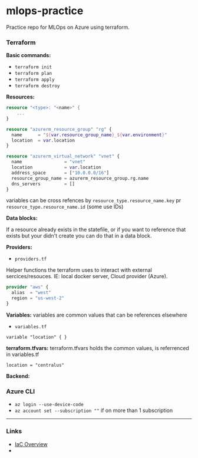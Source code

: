 # mlops-practice
Practice repo for MLOps on Azure using terraform. 

### Terraform



**Basic commands:**
- `terraform init`
- `terraform plan`
- `terraform apply`
- `terraform destroy`

**Resources:**


```terraform
resource "<type>: "<name>" {
    ...
}
```

```terraform
resource "azurerm_resource_group" "rg" {
  name      = "${var.resource_group_name}_${var.environment}"
  location  = var.location
}

resource "azurerm_virtual_network" "vnet" {
  name                = "vnet"
  location            = var.location
  address_space       = ["10.0.0.0/16"]
  resource_group_name = azurerm_resource_group.rg.name
  dns_servers         = []
}
```

variables can be cross refences by `resource_type.resource_name.key` pr `resource_type.resource_name.id` (some use IDs)



**Data blocks:**

If a resource already exists in the statefile, or if you want to reference that exists but your didn't create you can do that in a data block.



**Providers:**

- `providers.tf`

Helper functions the terraform uses to interact with external sercices/resouces. IE: local docker server, Cloud provider (Azure). 

```terraform
provider "aws" {
  alias  = "west"
  region = "us-west-2"
}
```

**Variables:**
variables are common values that can be references elsewhere

- `variables.tf`

```
variable "location" { }
```

**terraform.tfvars:**
terraform.tfvars holds the common values, is referrenced in variables.tf

```
location = "centralus"
```

**Backend:**


### Azure CLI

- `az login --use-device-code`
- `az account set --subscription ""` if on more than 1 subscription



---
### Links

- [IaC Overview](https://www.crowdstrike.com/cybersecurity-101/infrastructure-as-code-iac/?utm_campaign=cloudsecurity&utm_content=c4c_cloud_us_en_nb_low&utm_medium=sem&utm_source=goog&utm_term=iac&gclid=Cj0KCQjwxveXBhDDARIsAI0Q0x2p_z69E8H4h6dUhC9OM7I3SePsfCxyifrOuoHKY-bx7iw3WYReaFQaApVdEALw_wcB)
- 
